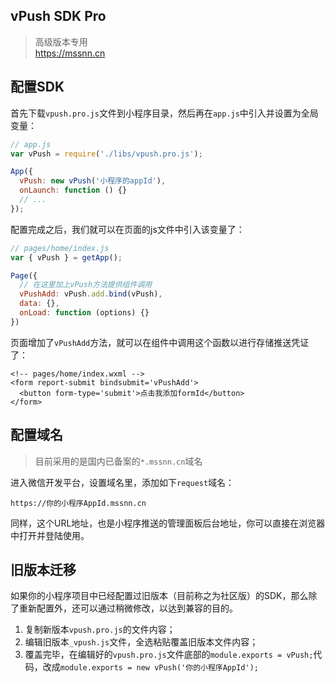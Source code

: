 ## vPush SDK Pro

> 高级版本专用    
> https://mssnn.cn

## 配置SDK
首先下载`vpush.pro.js`文件到小程序目录，然后再在`app.js`中引入并设置为全局变量：

``` js
// app.js
var vPush = require('./libs/vpush.pro.js');

App({
  vPush: new vPush('小程序的appId'),
  onLaunch: function () {}
  // ...
});
```

配置完成之后，我们就可以在页面的js文件中引入该变量了：
``` js
// pages/home/index.js
var { vPush } = getApp();

Page({
  // 在这里加上vPush方法提供组件调用
  vPushAdd: vPush.add.bind(vPush),
  data: {},
  onLoad: function (options) {}
})
```
页面增加了`vPushAdd`方法，就可以在组件中调用这个函数以进行存储推送凭证了：

``` wxml
<!-- pages/home/index.wxml -->
<form report-submit bindsubmit='vPushAdd'>
  <button form-type='submit'>点击我添加formId</button>
</form>
```

## 配置域名
> 目前采用的是国内已备案的`*.mssnn.cn`域名

进入微信开发平台，设置域名里，添加如下`request`域名：

```
https://你的小程序AppId.mssnn.cn
```

同样，这个URL地址，也是小程序推送的管理面板后台地址，你可以直接在浏览器中打开并登陆使用。

## 旧版本迁移
如果你的小程序项目中已经配置过旧版本（目前称之为社区版）的SDK，那么除了重新配置外，还可以通过稍微修改，以达到兼容的目的。

1. 复制新版本`vpush.pro.js`的文件内容；
2. 编辑旧版本`_vpush.js`文件，全选粘贴覆盖旧版本文件内容；
3. 覆盖完毕，在编辑好的`vpush.pro.js`文件底部的`module.exports = vPush;`代码，改成`module.exports = new vPush('你的小程序AppId');`